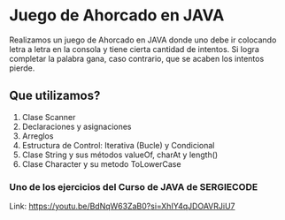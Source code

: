 # Juego de Ahorcado en JAVA
Realizamos un juego de Ahorcado en JAVA donde uno debe ir colocando letra a letra en la consola y tiene cierta cantidad de intentos.
Si logra completar la palabra gana, caso contrario, que se acaben los intentos pierde.

## Que utilizamos?
1. Clase Scanner
2. Declaraciones y asignaciones
3. Arreglos
4. Estructura de Control: Iterativa (Bucle) y Condicional
5. Clase String y sus métodos valueOf, charAt y length()
6. Clase Character y su metodo ToLowerCase

### Uno de los ejercicios del Curso de JAVA de SERGIECODE
Link: https://youtu.be/BdNqW63ZaB0?si=XhIY4qJDOAVRJiU7
